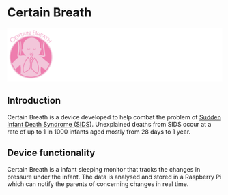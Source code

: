 # Certain Breath

![Certain Breath logo](resources/images/CertainBreath_banner.png)

## Introduction

Certain Breath is a device developed to help combat the problem of [Sudden Infant Death Syndrome (SIDS)](https://en.wikipedia.org/wiki/Sudden_infant_death_syndrome). Unexplained deaths from SIDS occur at a rate of up to 1 in 1000 infants aged mostly from 28 days to 1 year.

## Device functionality

Certain Breath is a infant sleeping monitor that tracks the changes in pressure under the infant. The data is analysed and stored in a Raspberry Pi which can notify the parents of concerning changes in real time. 

